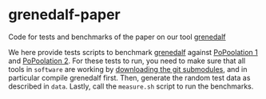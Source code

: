 # grenedalf-paper
Code for tests and benchmarks of the paper on our tool [grenedalf](https://github.com/lczech/grenedalf)

We here provide tests scripts to benchmark [grenedalf](https://github.com/lczech/grenedalf) against 
[PoPoolation 1](https://sourceforge.net/projects/popoolation/) and 
[PoPoolation 2](https://sourceforge.net/projects/popoolation/).
For these tests to run, you need to make sure that all tools in `software` are
working by [downloading the git submodules](https://www.atlassian.com/git/tutorials/git-submodule), 
and in particular compile grenedalf first.
Then, generate the random test data as described in `data`.
Lastly, call the `measure.sh` script to run the benchmarks.
